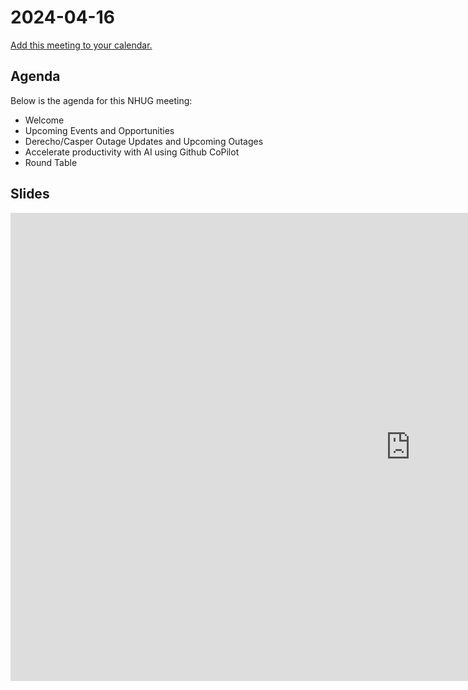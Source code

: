 # 2024-04-16

[Add this meeting to your calendar.](https://calendar.google.com/calendar/event?action=TEMPLATE&tmeid=MTBqc2l2dTFuNW05bzcxY2VuOHFhdG40M3ZfMjAyNDA0MTZUMTkwMDAwWiBjXzE4ODY2ZGs4dGlqbGdpazhuam1lYzJrc3ZoZGlpNGc4ZWxobTJzaGVjbGk3YUByZXNvdXJjZS5jYWxlbmRhci5nb29nbGUuY29t&tmsrc=c_18866dk8tijlgik8njmec2ksvhdii4g8elhm2shecli7a%40resource.calendar.google.com&scp=ALL)

## Agenda

Below is the agenda for this NHUG meeting:

* Welcome
* Upcoming Events and Opportunities
* Derecho/Casper Outage Updates and Upcoming Outages
* Accelerate productivity with AI using Github CoPilot
* Round Table

## Slides
<iframe src="https://docs.google.com/presentation/d/e/2PACX-1vRkKx8XcjyEUdEkff9ufQR5h6CO_bq3C1Jp2grM0U5kIXF2KOXA6egvYpzYT80HGZkGYE1KH92N-BqP/embed?start=false&loop=false&delayms=3000" frameborder="0" width="1280" height="749" allowfullscreen="true" mozallowfullscreen="true" webkitallowfullscreen="true"></iframe>
